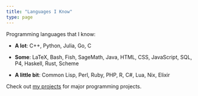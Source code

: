 ```yaml
---
title: "Languages I Know"
type: page
---
```



Programming languages that I know:

- **A lot**: C++, Python, Julia, Go, C

- **Some**: LaTeX, Bash, Fish, SageMath, Java, HTML, CSS, JavaScript, SQL, P4, Haskell, Rust, Scheme

- **A little bit**: Common Lisp, Perl, Ruby, PHP, R, C#, Lua, Nix, Elixir

Check out [my projects](/projects) for major programming projects.
